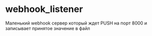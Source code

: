 # webhook_listener
Маленький webhook сервер который ждет PUSH на порт 8000
и записывает принятое значение в файл